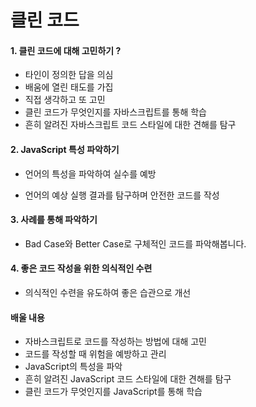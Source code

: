 # 클린 코드

#### 1. 클린 코드에 대해 고민하기 ?

-   타인이 정의한 답을 의심
-   배움에 열린 태도를 가집
-   직접 생각하고 또 고민
-   클린 코드가 무엇인지를 자바스크립트를 통해 학습
-   흔히 알려진 자바스크립트 코드 스타일에 대한 견해를 탐구

#### 2. JavaScript 특성 파악하기

-   언어의 특성을 파악하여 실수를 예방

-   언어의 예상 실행 결과를 탐구하며 안전한 코드를 작성

#### 3. 사례를 통해 파악하기

-   Bad Case와 Better Case로 구체적인 코드를 파악해봅니다.

#### 4. 좋은 코드 작성을 위한 의식적인 수련

-   의식적인 수련을 유도하여 좋은 습관으로 개선

#### 배울 내용

-   자바스크립트로 코드를 작성하는 방법에 대해 고민
-   코드를 작성할 때 위험을 예방하고 관리
-   JavaScript의 특성을 파악
-   흔히 알려진 JavaScript 코드 스타일에 대한 견해를 탐구
-   클린 코드가 무엇인지를 JavaScript를 통해 학습
